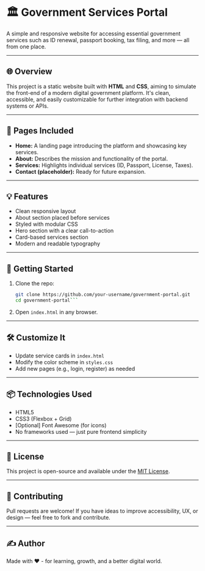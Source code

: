 # 🏛️ Government Services Portal
A simple and responsive website for accessing essential government services such as ID renewal, passport booking, tax filing, and more — all from one place.

---
## 🌐 Overview
This project is a static website built with **HTML** and **CSS**, aiming to simulate the front-end of a modern digital government platform. It's clean, accessible, and easily customizable for further integration with backend systems or APIs.

---
## 📁 Pages Included
- **Home:** A landing page introducing the platform and showcasing key services.
- **About:** Describes the mission and functionality of the portal.
- **Services:** Highlights individual services (ID, Passport, License, Taxes).
- **Contact (placeholder):** Ready for future expansion.

---
## 💡 Features
- Clean responsive layout
- About section placed before services
- Styled with modular CSS
- Hero section with a clear call-to-action
- Card-based services section
- Modern and readable typography

---
## 🚀 Getting Started
1. Clone the repo:
   ```bash
   git clone https://github.com/your-username/government-portal.git
   cd government-portal```
2. Open `index.html` in any browser.

---
## 🛠️ Customize It
* Update service cards in `index.html`
* Modify the color scheme in `styles.css`
* Add new pages (e.g., login, register) as needed

---
## 📦 Technologies Used
* HTML5
* CSS3 (Flexbox + Grid)
* \[Optional] Font Awesome (for icons)
* No frameworks used — just pure frontend simplicity

---
## 📄 License
This project is open-source and available under the [MIT License](LICENSE).

---
## 🙌 Contributing
Pull requests are welcome! If you have ideas to improve accessibility, UX, or design — feel free to fork and contribute.

---
## ✍️ Author
Made with ❤️ - for learning, growth, and a better digital world.
